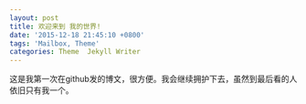 ```yaml
---
layout: post
title: 欢迎来到 我的世界!
date: '2015-12-18 21:45:10 +0800'
tags: 'Mailbox, Theme'
categories: Theme  Jekyll Writer
---
```

这是我第一次在github发的博文，很方便。我会继续拥护下去，虽然到最后看的人依旧只有我一个。